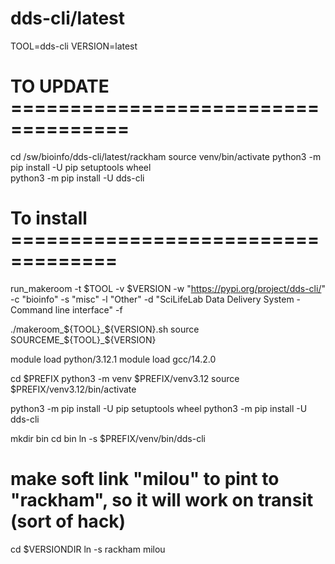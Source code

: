 dds-cli/latest
========================

TOOL=dds-cli
VERSION=latest

# TO UPDATE ====================================

cd /sw/bioinfo/dds-cli/latest/rackham
source venv/bin/activate
python3 -m pip install -U pip setuptools wheel  
python3 -m pip install -U dds-cli



# To install ===================================
run_makeroom -t $TOOL -v $VERSION   -w "https://pypi.org/project/dds-cli/"  -c "bioinfo" -s "misc" -l "Other" -d "SciLifeLab Data Delivery System - Command line interface"   -f

./makeroom_${TOOL}_${VERSION}.sh
source SOURCEME_${TOOL}_${VERSION}
    
module load python/3.12.1
module load gcc/14.2.0

cd $PREFIX
python3 -m venv $PREFIX/venv3.12
source $PREFIX/venv3.12/bin/activate

python3 -m pip install -U pip setuptools wheel
python3 -m pip install -U dds-cli

mkdir bin
cd bin
ln -s $PREFIX/venv/bin/dds-cli

# make soft link "milou" to pint to "rackham", so it will work on transit (sort of hack)
cd $VERSIONDIR
ln -s rackham milou
